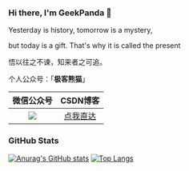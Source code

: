 ### Hi there, I'm GeekPanda 👋

Yesterday is history, tomorrow is a mystery,

but today is a gift. That's why it is called the present

悟以往之不谏，知来者之可追。

个人公众号：「**极客熊猫**」

|                          微信公众号                          |                   CSDN博客                    |
| :----------------------------------------------------------: | :-------------------------------------------: |
| ![](https://img-blog.csdnimg.cn/20210518161633811.png) | [点我直达](https://blog.csdn.net/qq_29186859) |

### GitHub Stats

[![Anurag's GitHub stats](https://github-readme-stats.vercel.app/api?username=GeeekPanda&theme=cobalt&hide=prs,issues,contribs&show_icons=true)](https://github.com/anuraghazra/github-readme-stats) [![Top Langs](https://github-readme-stats.vercel.app/api/top-langs/?username=GeeekPanda&hide=QMake,HTML&theme=cobalt&layout=compact)](https://github.com/anuraghazra/github-readme-stats)
